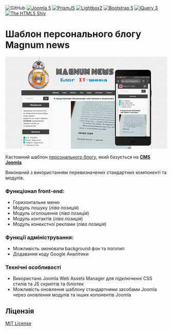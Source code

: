 ![GitHub](https://img.shields.io/github/license/Magnumv44/template_magnum)
[![Joomla 5](https://img.shields.io/badge/Joomla-5.x-brightgreen)](https://www.joomla.org)
[![PrismJS](https://img.shields.io/badge/PrismJS-1.30.0-brightgreen)](https://github.com/PrismJS/prism)
[![Lightbox2](https://img.shields.io/badge/Lightbox2-2.11.4-brightgreen)](https://github.com/lokesh/lightbox2)
[![Bootstrap 5](https://img.shields.io/badge/Bootstrap-5.3.3-blue)](https://getbootstrap.com)
[![jQuery 3](https://img.shields.io/badge/jQuery-3.7.1-0769AD)](https://jquery.org)
[![The HTML5 Shiv](https://img.shields.io/badge/HTML5Shiv-3.7.3-brightgreen)](https://github.com/aFarkas/html5shiv)

# Шаблон персонального блогу Magnum news
<p align="center">
<img src="https://github.com/Magnumv44/template_magnum/blob/development/magnum/images/template_preview.png?raw=true" title="Magnum news" alt="Magnum news">
</p>

Кастомний шаблон [персонального блогу](https://www.magnumblog.space "Натисніть щоб відкрити"), який базується на [**CMS Joomla**](https://www.joomla.org "Натисніть щоб відкрити").

Виконаний з використанням перевизначених стандартних компоненті та модулів.

### Функціонал **front-end**:
* Горизонтальне меню
* Модуль пошуку (*ліва позиція*)
* Модуль оголошення (*ліва позиція*)
* Модуль контактів (*ліва позиція*)
* Модуль конекстної реклами (*ліва позиція*)

### Функції адміністрування:
* Можливість змінювати background фон та логотип
* Додавання коду Google Аналітики

### Технічні особливості
* Використано Joomla Web Assets Manager для підключенні CSS стилів та  JS скриптів та біліотек
* Можливість оновлення шаблону стандартними засобами Joomla через оновлення модулів та інших копонентів Joomla

<!-- Після преносу в основну гілку, описати процес використання оновлення шаблону -->
## Ліцензія
[MIT License](LICENSE "Ліцензійна уогода")
